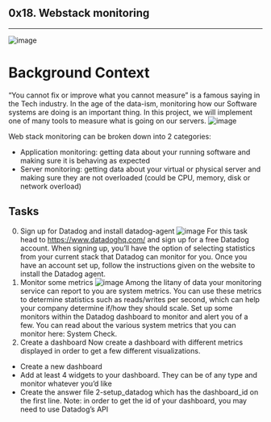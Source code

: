 ## 0x18. Webstack monitoring
---
![image](https://github.com/Obrempong12/alx-system_engineering-devops/assets/144380171/2ca9e5ba-8be7-44ff-8d85-a4d77a480041)

# Background Context
“You cannot fix or improve what you cannot measure” is a famous saying in the Tech industry. In the age of the data-ism, monitoring how our Software systems are doing is an important thing. In this project, we will implement one of many tools to measure what is going on our servers.
![image](https://github.com/Obrempong12/alx-system_engineering-devops/assets/144380171/717f4199-1e3b-40aa-b21b-decb6ae11ff1)

Web stack monitoring can be broken down into 2 categories:
* Application monitoring: getting data about your running software and making sure it is behaving as expected
* Server monitoring: getting data about your virtual or physical server and making sure they are not overloaded (could be CPU, memory, disk or network overload)

## Tasks
0. Sign up for Datadog and install datadog-agent
![image](https://github.com/Obrempong12/alx-system_engineering-devops/assets/144380171/39628fe3-2616-4283-8d59-42fc55b4b54b)
For this task head to https://www.datadoghq.com/ and sign up for a free Datadog account. When signing up, you’ll have the option of selecting statistics from your current stack that Datadog can monitor for you. Once you have an account set up, follow the instructions given on the website to install the Datadog agent.
1. Monitor some metrics
![image](https://github.com/Obrempong12/alx-system_engineering-devops/assets/144380171/caf8e37b-bbbd-4a6a-bb22-46c840833f3d)
Among the litany of data your monitoring service can report to you are system metrics. You can use these metrics to determine statistics such as reads/writes per second, which can help your company determine if/how they should scale. Set up some monitors within the Datadog dashboard to monitor and alert you of a few. You can read about the various system metrics that you can monitor here: System Check.
2. Create a dashboard
Now create a dashboard with different metrics displayed in order to get a few different visualizations.
* Create a new dashboard
* Add at least 4 widgets to your dashboard. They can be of any type and monitor whatever you’d like
* Create the answer file 2-setup_datadog which has the dashboard_id on the first line. Note: in order to get the id of your dashboard, you may need to use Datadog’s API
